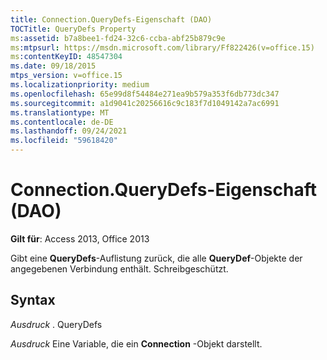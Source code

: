 ```yaml
---
title: Connection.QueryDefs-Eigenschaft (DAO)
TOCTitle: QueryDefs Property
ms:assetid: b7a8bee1-fd24-32c6-ccba-abf25b879c9e
ms:mtpsurl: https://msdn.microsoft.com/library/Ff822426(v=office.15)
ms:contentKeyID: 48547304
ms.date: 09/18/2015
mtps_version: v=office.15
ms.localizationpriority: medium
ms.openlocfilehash: 65e99d8f54484e271ea9b579a353f6db773dc347
ms.sourcegitcommit: a1d9041c20256616c9c183f7d1049142a7ac6991
ms.translationtype: MT
ms.contentlocale: de-DE
ms.lasthandoff: 09/24/2021
ms.locfileid: "59618420"
---
```

# <a name="connectionquerydefs-property-dao"></a>Connection.QueryDefs-Eigenschaft (DAO)


**Gilt für**: Access 2013, Office 2013

Gibt eine **QueryDefs**-Auflistung zurück, die alle **QueryDef**-Objekte der angegebenen Verbindung enthält. Schreibgeschützt.

## <a name="syntax"></a>Syntax

*Ausdruck* . QueryDefs

*Ausdruck* Eine Variable, die ein **Connection** -Objekt darstellt.

